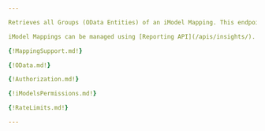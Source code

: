 ```yaml
---

Retrieves all Groups (OData Entities) of an iModel Mapping. This endpoint can be used as an OData feed.

iModel Mappings can be managed using [Reporting API](/apis/insights/).

{!MappingSupport.md!}

{!OData.md!}

{!Authorization.md!}

{!iModelsPermissions.md!}

{!RateLimits.md!}

---
```

